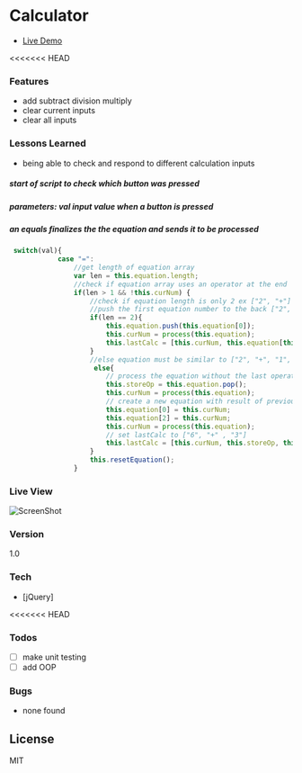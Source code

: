 # Calculator

- [Live Demo](http://nealcloud.github.io/calculator/) 

<<<<<<< HEAD
### Features
  - add subtract division multiply
  - clear current inputs
  - clear all inputs
  
### Lessons Learned
 - being able to check and respond to different calculation inputs
 
##### start of script to check which button was pressed
##### parameters: val  input value when a button is pressed
##### an equals finalizes the the equation and sends it to be processed
```javascript
 switch(val){
            case "=":
                //get length of equation array
                var len = this.equation.length;
                //check if equation array uses an operator at the end  ex ["2", "+", "1", "+"]
                if(len > 1 && !this.curNum) {
                    //check if equation length is only 2 ex ["2", "+"]
                    //push the first equation number to the back ["2", "+", "2"] and process the equation
                    if(len == 2){
                        this.equation.push(this.equation[0]);
                        this.curNum = process(this.equation);
                        this.lastCalc = [this.curNum, this.equation[this.equation.length - 2],this.equation[this.equation.length - 1]];
                    }
                    //else equation must be similar to ["2", "+", "1", "+"]
                     else{
                        // process the equation without the last operator and store it ["2", "+", "1"]    pop ["+"]
                        this.storeOp = this.equation.pop();
                        this.curNum = process(this.equation);
                        // create a new equation with result of previous calculation  ["3" , "+", "3"]
                        this.equation[0] = this.curNum;
                        this.equation[2] = this.curNum;
                        this.curNum = process(this.equation);
                        // set lastCalc to ["6", "+" , "3"]
                        this.lastCalc = [this.curNum, this.storeOp, this.equation[this.equation.length - 1]];
                    }
                    this.resetEquation();
                }
```
### Live View
![ScreenShot](https://nealcloud.github.io/assets/img/c5.png)

### Version
1.0

### Tech
* [jQuery]

<<<<<<< HEAD
### Todos
 - [ ] make unit testing
 - [ ] add OOP

### Bugs
 - none found
 
License
----
MIT

